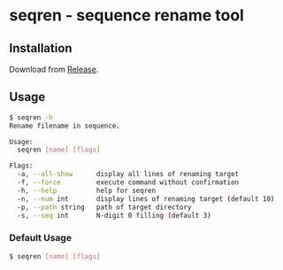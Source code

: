 # seqren - sequence rename tool

## Installation

Download from [Release](https://github.com/kazuya0202/seqren/releases).

## Usage

```sh
$ seqren -h
Rename filename in sequence.

Usage:
  seqren [name] [flags]

Flags:
  -a, --all-show      display all lines of renaming target
  -f, --force         execute command without confirmation
  -h, --help          help for seqren
  -n, --num int       display lines of renaming target (default 10)
  -p, --path string   path of target directory
  -s, --seq int       N-digit 0 filling (default 3)
```

### Default Usage

```sh
$ seqren [name] [flags]
```